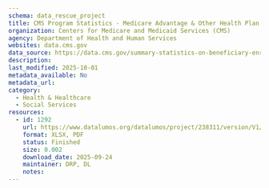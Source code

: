 ```yaml
---
schema: data_rescue_project 
title: CMS Program Statistics - Medicare Advantage & Other Health Plan Enrollment
organization: Centers for Medicare and Medicaid Services (CMS)
agency: Department of Health and Human Services
websites: data.cms.gov
data_source: https://data.cms.gov/summary-statistics-on-beneficiary-enrollment/medicare-and-medicaid-reports/cms-program-statistics-medicare-advantage-other-health-plan-enrollment
description: 
last_modified: 2025-10-01
metadata_available: No
metadata_url: 
category:
  - Health & Healthcare 
  - Social Services 
resources:
  - id: 1292
    url: https://www.datalumos.org/datalumos/project/238311/version/V1/view
    format: XLSX, PDF
    status: Finished
    size: 0.002
    download_date: 2025-09-24
    maintainer: DRP, DL
    notes: 
---
```

